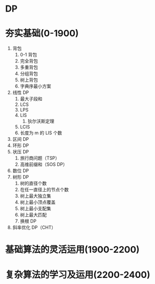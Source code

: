 # DP

# 夯实基础(0-1900)

1. 背包
    1. 0-1 背包
    2. 完全背包
    3. 多重背包
    4. 分组背包
    5. 树上背包
    6. 字典序最小方案
2. 线性 DP
    1. 最大子段和
    2. LCS
    3. LPS
    4. LIS
        1. 狄尔沃斯定理
    5. LCIS
    6. 长度为 m 的 LIS 个数
3. 区间 DP
4. 环形 DP
5. 状压 DP
    1. 旅行商问题（TSP）
    2. 高维前缀和（SOS DP）
6. 数位 DP
7. 树形 DP
    1. 树的直径个数
    2. 在任一直径上的节点个数
    3. 树上最大独立集
    4. 树上最小顶点覆盖
    5. 树上最小支配集
    6. 树上最大匹配
    7. 换根 DP
8. 斜率优化 DP（CHT）

# 基础算法的灵活运用(1900-2200)

# 复杂算法的学习及运用(2200-2400)